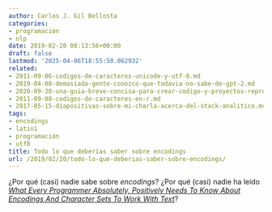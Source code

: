 ```yaml
---
author: Carlos J. Gil Bellosta
categories:
- programación
- nlp
date: 2019-02-20 08:13:56+00:00
draft: false
lastmod: '2025-04-06T18:55:50.062932'
related:
- 2011-09-06-codigos-de-caracteres-unicode-y-utf-8.md
- 2019-04-08-demasiada-gente-conozco-que-todavia-no-sabe-de-gpt-2.md
- 2020-09-30-una-guia-breve-concisa-para-crear-codigo-y-proyectos-reproducibles.md
- 2011-09-08-codigos-de-caracteres-en-r.md
- 2017-05-15-diapositivas-sobre-mi-charla-acerca-del-stack-analitico.md
tags:
- encodings
- latin1
- programación
- utf8
title: Todo lo que deberías saber sobre encodings
url: /2019/02/20/todo-lo-que-deberias-saber-sobre-encodings/
---
```


¿Por qué (casi) nadie sabe sobre _encodings_? ¿Por qué (casi) nadie ha leído _[What Every Programmer Absolutely, Positively Needs To Know About Encodings And Character Sets To Work With Text](http://kunststube.net/encoding/)_?